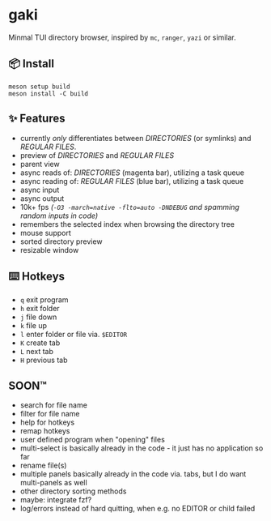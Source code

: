 # gaki

Minmal TUI directory browser, inspired by `mc`, `ranger`, `yazi` or similar.

## 📦 Install
```shell
meson setup build
meson install -C build
```

## ✨ Features

- currently _only_ differentiates between _DIRECTORIES_ (or symlinks) and _REGULAR FILES_.
- preview of _DIRECTORIES_ and _REGULAR FILES_
- parent view
- async reads of: _DIRECTORIES_ (magenta bar), utilizing a task queue
- async reading of: _REGULAR FILES_ (blue bar), utilizing a task queue
- async input
- async output
- 10k+ fps _(`-O3 -march=native -flto=auto -DNDEBUG` and spamming random inputs in code)_
- remembers the selected index when browsing the directory tree
- mouse support
- sorted directory preview
- resizable window

## ⌨️ Hotkeys

- `q` exit program
- `h` exit folder
- `j` file down
- `k` file up
- `l` enter folder or file via. `$EDITOR`
- `K` create tab
- `L` next tab
- `H` previous tab

## SOON™

- search for file name
- filter for file name
- help for hotkeys
- remap hotkeys
- user defined program when "opening" files
- multi-select is basically already in the code - it just has no application so far
- rename file(s)
- multiple panels basically already in the code via. tabs, but I do want multi-panels as well
- other directory sorting methods
- maybe: integrate fzf?
- log/errors instead of hard quitting, when e.g. no EDITOR or child failed

